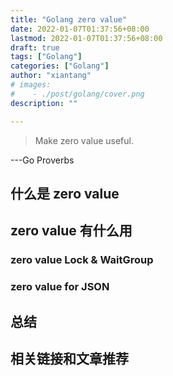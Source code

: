 ```yaml
---
title: "Golang zero value"
date: 2022-01-07T01:37:56+08:00
lastmod: 2022-01-07T01:37:56+08:00
draft: true
tags: ["Golang"]
categories: ["Golang"]
author: "xiantang"
# images:
#    - ./post/golang/cover.png
description: ""

---
```


<!-- * 总是会先写一句话，同步背景和上下文
* 评论式[[写作]]引用一些大牛说的话
* 多一些有趣的跳转链接
* 先写提纲，再写内容 -->

<!-- ## 一句话引出文章 -->

> Make zero value useful.

   ---Go Proverbs


## 什么是 zero value


## zero value 有什么用


### zero value Lock & WaitGroup


### zero value for JSON

## 总结


## 相关链接和文章推荐